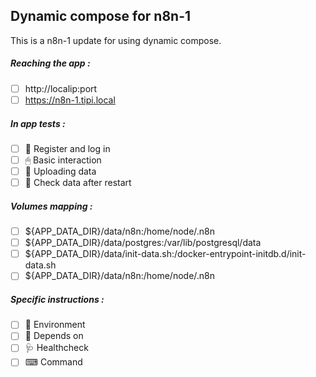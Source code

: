 ## Dynamic compose for n8n-1
This is a n8n-1 update for using dynamic compose.
##### Reaching the app :
- [ ] http://localip:port
- [ ] https://n8n-1.tipi.local
##### In app tests :
- [ ] 📝 Register and log in
- [ ] 🖱 Basic interaction
- [ ] 🌆 Uploading data
- [ ] 🔄 Check data after restart
##### Volumes mapping :
- [ ] ${APP_DATA_DIR}/data/n8n:/home/node/.n8n
- [ ] ${APP_DATA_DIR}/data/postgres:/var/lib/postgresql/data
- [ ] ${APP_DATA_DIR}/data/init-data.sh:/docker-entrypoint-initdb.d/init-data.sh
- [ ] ${APP_DATA_DIR}/data/n8n:/home/node/.n8n
##### Specific instructions :
- [ ] 🌳 Environment
- [ ] 🔗 Depends on
- [ ] 🩺 Healthcheck
- [ ] ⌨ Command
